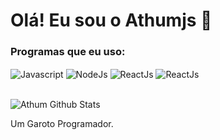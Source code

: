 # Olá! Eu sou o Athumjs 👋

### Programas que eu uso:

<div style="display: inline_block">
    <img align="center" alt="Javascript" src="https://img.shields.io/badge/JavaScript-F7DF1E?style=for-the-badge&logo=javascript&logoColor=black"/>
    <img align="center" alt="NodeJs" src="https://img.shields.io/badge/Node.js-43853D?style=for-the-badge&logo=node.js&logoColor=white"/>
    <img align="center" alt="ReactJs" src="https://img.shields.io/badge/React-20232A?style=for-the-badge&logo=react&logoColor=61DAFB"/>
    <img align="center" alt="ReactJs" src="https://img.shields.io/badge/TypeScript-007ACC?style=for-the-badge&logo=typescript&logoColor=white"/>
</div>
<br>

![Athum Github Stats](https://github-readme-stats.vercel.app/api?username=AthumJs&show_icons=true&theme=onedark)

Um Garoto Programador.
